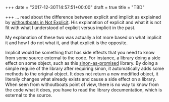 +++
date = "2017-12-30T14:57:51+00:00"
draft = true
title = "TBD"

+++
... read about the difference between explicit and implicit as explained by [withoutboats in Not Explicit](https://boats.gitlab.io/blog/post/2017-12-27-things-explicit-is-not/). His explanation of explicit and what it is not fit with what I understood of explicit versus implicit in the past.

My explanation of these two was actually a lot more based on what implicit it and how I do not what it, and that explicit is the opposite.

Implicit would be something that has side effects that you need to know from some source external to the code. For instance, a library doing a side effect on some object, such as this [sinon-as-promised](https://www.npmjs.com/package/sinon-as-promised) library. By doing a simple require of the library after requiring sinon, it automatically adds some methods to the original object. It does not return a new modified object, it literally changes what already exists and cause a side effect on a library. When seen from withoutboats point of view, there is no way to know from the code what it does, you have to read the library documentation, which is external to the source.